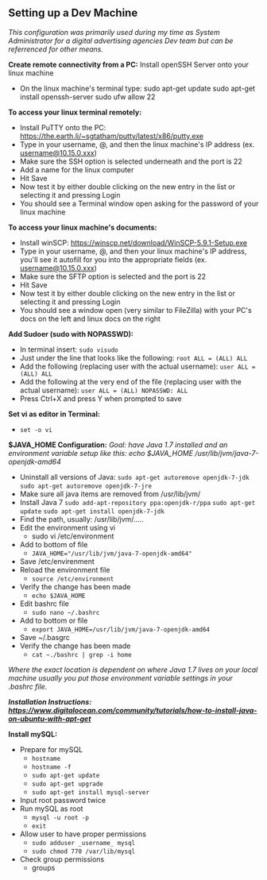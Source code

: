 ## Setting up a Dev Machine
_This configuration was primarily used during my time as System Administrator for a digital advertising agencies Dev team but can be referrenced for other means._


**Create remote connectivity from a PC:**
Install openSSH Server onto your linux machine
- On the linux machine's terminal type:
	sudo apt-get update
	sudo apt-get install openssh-server
	sudo ufw allow 22



**To access your linux terminal remotely:**
- Install PuTTY onto the PC: https://the.earth.li/~sgtatham/putty/latest/x86/putty.exe
- Type in your username, @, and then the linux machine's IP address (ex. username@10.15.0.xxx)
- Make sure the SSH option is selected underneath and the port is 22
- Add a name for the linux computer 
- Hit Save
- Now test it by either double clicking on the new entry in the list or selecting it and pressing Login
- You should see a Terminal window open asking for the password of your linux machine


**To access your linux machine's documents:**
- Install winSCP: https://winscp.net/download/WinSCP-5.9.1-Setup.exe
- Type in your username, @, and then your linux machine's IP address, you'll see it autofill for you into the appropriate fields (ex. username@10.15.0.xxx)
- Make sure the SFTP option is selected and the port is 22
- Hit Save
- Now test it by either double clicking on the new entry in the list or selecting it and pressing Login
- You should see a window open (very similar to FileZilla) with your PC's docs on the left and linux docs on the right


**Add Sudoer (sudo with NOPASSWD):**
- In terminal insert: `sudo visudo`
- Just under the line that looks like the following: `root ALL = (ALL) ALL`
- Add the following (replacing user with the actual username): `user ALL = (ALL) ALL`
- Add the following at the very end of the file (replacing user with the actual username): `user ALL = (ALL) NOPASSWD: ALL`
- Press Ctrl+X and press Y when prompted to save



**Set vi as editor in Terminal:**
- `set -o vi`


**$JAVA_HOME Configuration:**
_Goal: have Java 1.7 installed and an environment variable setup like this: echo $JAVA_HOME 
/usr/lib/jvm/java-7-openjdk-amd64_

- Uninstall all versions of Java:
	`sudo apt-get autoremove openjdk-7-jdk`
	`sudo apt-get autoremove openjdk-7-jre`
- Make sure all java items are removed from /usr/lib/jvm/
- Install Java 7
	`sudo add-apt-repository ppa:openjdk-r/ppa`
	`sudo apt-get update`
	`sudo apt-get install openjdk-7-jdk`
- Find the path, usually: /usr/lib/jvm/.....
- Edit the environment using vi
	- sudo vi /etc/environment
- Add to bottom of file
	- `JAVA_HOME="/usr/lib/jvm/java-7-openjdk-amd64"`
- Save /etc/envirenment
- Reload the environment file
	- `source /etc/environment`
- Verify the change has been made
	- `echo $JAVA_HOME`
- Edit bashrc file
	- `sudo nano ~/.bashrc`
- Add to bottom or file
	- `export JAVA_HOME=/usr/lib/jvm/java-7-openjdk-amd64`
- Save ~/.basgrc
- Verify the change has been made
	- `cat ~./bashrc | grep -i home`

_Where the exact location is dependent on where Java 1.7 lives on your local machine usually you put those environment variable settings in your .bashrc file._

***Installation Instructions: https://www.digitalocean.com/community/tutorials/how-to-install-java-on-ubuntu-with-apt-get***



**Install mySQL:**
- Prepare for mySQL
	- `hostname`
	- `hostname -f`
	- `sudo apt-get update`
	- `sudo apt-get upgrade`
	- `sudo apt-get install mysql-server`
- Input root password twice
- Run mySQL as root
	- `mysql -u root -p`
	- `exit`
- Allow user to have proper permissions
	- `sudo adduser _username_ mysql`
	- `sudo chmod 770 /var/lib/mysql`
- Check group permissions
	- groups
